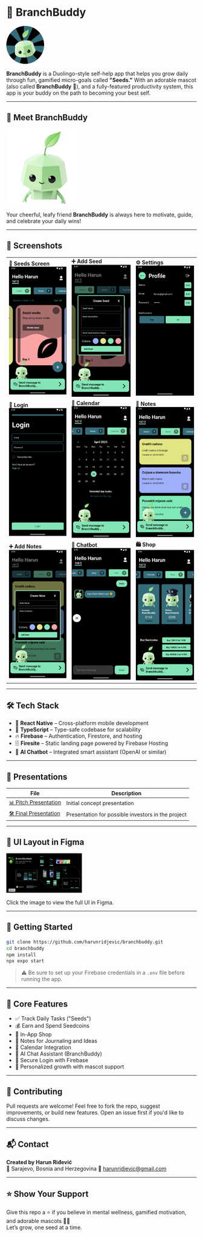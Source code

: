
# 🌱 BranchBuddy

<img src="assets/app-icon.png" alt="BranchBuddy Icon" width="100"/>

**BranchBuddy** is a Duolingo-style self-help app that helps you grow daily through fun, gamified micro-goals called **"Seeds."** With an adorable mascot (also called **BranchBuddy** 🌿), and a fully-featured productivity system, this app is your buddy on the path to becoming your best self.

---

## 🧸 Meet BranchBuddy

<img src="assets/mascot.png" alt="BranchBuddy Mascot" width="200"/>

Your cheerful, leafy friend **BranchBuddy** is always here to motivate, guide, and celebrate your daily wins!

---

## 📱 Screenshots

<table>
  <tr>
    <td><strong>🌱 Seeds Screen</strong><br><img src="assets/screens/seeds.png" width="200"/></td>
    <td><strong>➕ Add Seed</strong><br><img src="assets/screens/add-seed.png" width="200"/></td>
    <td><strong>⚙️ Settings</strong><br><img src="assets/screens/settings.png" width="200"/></td>
  </tr>
  <tr>
    <td><strong>🔐 Login</strong><br><img src="assets/screens/login.png" width="200"/></td>
    <td><strong>📆 Calendar</strong><br><img src="assets/screens/calendar.png" width="200"/></td>
    <td><strong>📝 Notes</strong><br><img src="assets/screens/notes.png" width="200"/></td>
  </tr>
  <tr>
    <td><strong>➕ Add Notes</strong><br><img src="assets/screens/add-notes.png" width="200"/></td>
    <td><strong>💬 Chatbot</strong><br><img src="assets/screens/chatbot.png" width="200"/></td>
    <td><strong>🛍️ Shop</strong><br><img src="assets/screens/shop.png" width="200"/></td>
  </tr>
</table>

---

## 🛠️ Tech Stack

- 📱 **React Native** – Cross-platform mobile development
- 🔡 **TypeScript** – Type-safe codebase for scalability
- 🔥 **Firebase** – Authentication, Firestore, and hosting
- 🗄️ **Firesite** – Static landing page powered by Firebase Hosting
- 🤖 **AI Chatbot** – Integrated smart assistant (OpenAI or similar)

---

## 🧩 Presentations

| File | Description |
|------|-------------|
| [📊 Pitch Presentation](assets/presentations/1.pptx) | Initial concept presentation |
| [🛠 Final Presentation](assets/presentations/2.pptx) | Presentation for possible investors in the project |

---

## 🧠 UI Layout in Figma

[<img src="assets/figma.png" width="200"/>](https://www.figma.com/design/DvUyBcEx6ETnsRFGDe05xY/UI?node-id=0-1&m=dev&t=FxIDu4nnl8Gd78Cq-1)

Click the image to view the full UI in Figma.

---

## 🚀 Getting Started

```bash
git clone https://github.com/harunridjevic/branchbuddy.git
cd branchbuddy
npm install
npx expo start
```

> ⚠️ Be sure to set up your Firebase credentials in a `.env` file before running the app.

---

## 🌟 Core Features

- ✅ Track Daily Tasks ("Seeds")
- 💰 Earn and Spend Seedcoins
- 🛒 In-App Shop
- 📔 Notes for Journaling and Ideas
- 📆 Calendar Integration
- 💬 AI Chat Assistant (BranchBuddy)
- 🔐 Secure Login with Firebase
- 🌿 Personalized growth with mascot support

---

## 🤝 Contributing

Pull requests are welcome! Feel free to fork the repo, suggest improvements, or build new features. Open an issue first if you'd like to discuss changes.

---

## 📬 Contact

**Created by Harun Riđević**  
📍 Sarajevo, Bosnia and Herzegovina
📧 [harunridjevic@gmail.com](mailto:harunridjevic@gmail.com)

---

## ⭐️ Show Your Support

Give this repo a ⭐️ if you believe in mental wellness, gamified motivation, and adorable mascots 🌿💚  
Let’s grow, one seed at a time.
